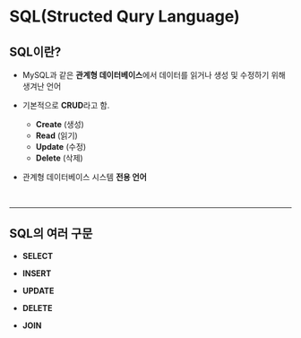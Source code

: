 # **SQL**(Structed Qury Language)

## **SQL이란?**
- MySQL과 같은 **관계형 데이터베이스**에서 데이터를 읽거나 생성 및 수정하기 위해 생겨난 언어

- 기본적으로 **CRUD**라고 함.
    - **Create** (생성)
    - **Read** (읽기)
    - **Update** (수정)
    - **Delete** (삭제)

- 관계형 데이터베이스 시스템 **전용 언어**

<br>

---
## **SQL의 여러 구문**
- **SELECT**

- **INSERT**
- **UPDATE**
- **DELETE**
- **JOIN**